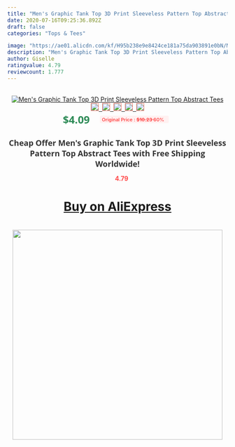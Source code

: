 ```yaml
---
title: "Men's Graphic Tank Top 3D Print Sleeveless Pattern Top Abstract Tees"
date: 2020-07-16T09:25:36.892Z
draft: false
categories: "Tops & Tees"

image: "https://ae01.alicdn.com/kf/H95b238e9e8424ce181a75da903891e0bN/Men-s-Graphic-Tank-Top-3D-Print-Sleeveless-Pattern-Top-Abstract-Tees.jpg"
description: "Men's Graphic Tank Top 3D Print Sleeveless Pattern Top Abstract Tees"
author: Giselle
ratingvalue: 4.79
reviewcount: 1.777
---
```

<br>
<div style="text-align: center;">
<a href="https://s.click.aliexpress.com/e/_9HClZb" target="_blank" rel="nofollow noopener noreferrer"><img alt="Men's Graphic Tank Top 3D Print Sleeveless Pattern Top Abstract Tees" class="magnifier-image" src="https://ae01.alicdn.com/kf/H95b238e9e8424ce181a75da903891e0bN/Men-s-Graphic-Tank-Top-3D-Print-Sleeveless-Pattern-Top-Abstract-Tees.jpg_640x640.jpg">
<br>
<img style="border:1px solid salmon" src="https://ae01.alicdn.com/kf/H95b238e9e8424ce181a75da903891e0bN/Men-s-Graphic-Tank-Top-3D-Print-Sleeveless-Pattern-Top-Abstract-Tees.jpg_120x120.jpg">&nbsp;&nbsp;<img style="border:1px solid salmon" src="https://ae01.alicdn.com/kf/H52025a57bd9546d2b5e9835dc35f450dW/Men-s-Graphic-Tank-Top-3D-Print-Sleeveless-Pattern-Top-Abstract-Tees.jpg_120x120.jpg">&nbsp;&nbsp;<img style="border:1px solid salmon" src="_120x120.jpg">&nbsp;&nbsp;<img style="border:1px solid salmon" src="_120x120.jpg">&nbsp;&nbsp;<img style="border:1px solid salmon" src="_120x120.jpg"></a></div><br0>
<div style="text-align: center;"><span style="background-color: white; border: 0px; box-sizing: border-box; color: seagreen; display: inline-block; font-family: &quot;open sans&quot; , &quot;arial&quot; , &quot;helvetica&quot; , sans-serif , &quot;heiti&quot;; font-size: 24px; font-stretch: inherit; font-weight: 700; line-height: inherit; margin: 0px 10px 0px 0px; padding: 0px; vertical-align: middle;">$4.09 </span>
<span style="background: rgb(255 , 241 , 241); border-radius: 3px; border: 0px; box-sizing: border-box; color: #ff4747; display: inline-block; font-family: inherit; font-size: 12px; font-stretch: inherit; font-style: inherit; font-variant: inherit; font-weight: 600; line-height: inherit; margin: 0px; padding: 2px 5px; transform: scale(0.9); vertical-align: middle;">Original Price : <b style="text-decoration: line-through;">$10.23 </b> 60%&nbsp;&nbsp;</span></div>
<h1 style="color: #333333; display: inline-block; font-family: &quot;open sans&quot; , &quot;arial&quot; , &quot;helvetica&quot; , sans-serif , &quot;heiti&quot;; font-size: 18px; font-stretch: inherit; font-weight: 700; text-align: center;">Cheap Offer Men's Graphic Tank Top 3D Print Sleeveless Pattern Top Abstract Tees with Free Shipping Worldwide!</h1>
<div style="color: #ff4747; text-align: center;">
<img src="https://4.bp.blogspot.com/-M0ZcTcb-5uY/XleCXlxnR4I/AAAAAAAAAEc/OrjgMkXV1oMQFaCRZj5HQwOCBcu3w1FegCPcBGAYYCw/s1600/star.png" style="height: 15px;">&nbsp;<b>4.79</b></div>
<div class="button_cont" align="center"><a class="buynow_a" href="https://s.click.aliexpress.com/e/_9HClZb" target="_blank" rel="nofollow noopener noreferrer"><H1>Buy on AliExpress</H1></a></div><br>
<div class="separator" style="clear: both; text-align: center;">
<img src="https://lh3.googleusercontent.com/-pTy5HemUv9M/XlePHvY0dAI/AAAAAAAAAE4/0nX5iRUoIWY8eMW9Dpxeirr157OZliDIgCLcBGAsYHQ/s1600/badge.gif" width="480">
</div>
